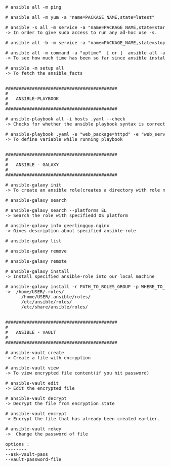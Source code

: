 <pre>
# ansible all -m ping

# ansible all -m yum -a "name=PACKAGE_NAME,state=latest"

# ansible -s all -m service -a "name=PACKAGE_NAME,state=started" 
-> In order to give sudo access to run any ad-hoc use -s.

# ansible all -b -m service -a "name=PACKAGE_NAME,state=stopped"

# ansible all -m command -a "uptime"  [ or ]  ansible all -a "uptime"
-> To see how much time has been so far since ansible installed.

# ansible -m setup all
-> To fetch the ansible_facts


##########################################
#
#   ANSIBLE-PLAYBOOK
#
##########################################

# ansible-playbook all -i hosts <playbook-name>.yaml --check 
-> Checks for whether the ansible playbook syntax is correct or not.

# ansible-playbook <playbook-name>.yaml -e "web_package=httpd" -e "web_service=httpd"
-> To define variable while running playbook


##########################################
#
#   ANSIBLE - GALAXY 
#
##########################################

# ansible-galaxy init <role-name>
-> To create an ansible role(creates a directory with role name)

# ansible-galaxy search <role-name>

# ansible-galaxy search --platforms EL
-> Search the role with specifiedd OS platform

# ansible-galaxy info geerlingguy.nginx
-> Gives description about specified ansible-role

# ansible-galaxy list

# ansible-galaxy remove <role-name>

# ansible-galaxy remote <role-name>

# ansible-galaxy install <role-name>
-> Install specified ansible-role into our local machine

# ansible-galaxy install -r PATH_TO_ROLES_GROUP -p WHERE_TO_DOWNLOAD_ROLE
->  /home/USER/.roles/
      /home/USER/.ansible/roles/
      /etc/ansible/roles/
      /etc/share/ansible/roles/


##########################################
#
#   ANSIBLE - VAULT
#
##########################################

# ansible-vault create <file-name>
-> Create a file with encryption

# ansible-vault view <file-name>
-> To view encrypted file content(if you hit password)

# ansible-vault edit <file-name>
-> Edit the encrypted file

# ansible-vault decrypt <file-name>
-> Decrypt the file from encryption state

# ansible-vault encrypt <file-name>
-> Encrypt the file that has already been created earlier.

# ansible-vault rekey <file-name>
->  Change the password of file

options : 
--------
--ask-vault-pass
--vault-password-file
</pre>
